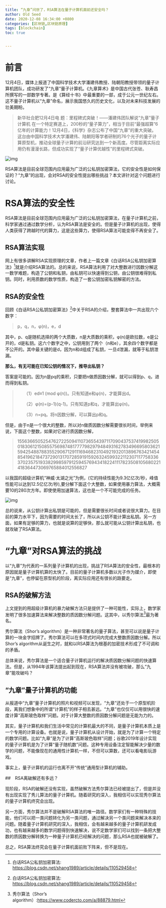 ```yaml
---
title: “九章”问世了，RSA算法在量子计算机面前还安全吗？
author: Old Seed
date: 2020-12-08 16:34:00 +0800
categories: [区块链,区块链原理]
tags: [blockchain]
toc: true


---
```




# 前言
12月4日，媒体上报道了中国科学技术大学潘建伟教授、陆朝阳教授带领的量子计算机团队，成功研发了“九章”量子计算机。《九章算术》是中国古代张苍、耿寿昌所撰写的一部数学专著。是《算经十书》中最重要的一部，成于公元一世纪左右。这不量子计算机以“九章”命名，展示我国悠久的历史文化，以及对未来科技发展的壮美期盼。

>新华社合肥12月4日电 题：里程碑式突破！——潘建伟团队解说“九章”量子计算机
>在一个特定赛道上，200秒的“量子算力”，相当于目前“最强超算”6亿年的计算能力！12月4日，《科学》杂志公布了中国“九章”的重大突破。
>这台由中国科学技术大学潘建伟、陆朝阳等学者研制的76个光子的量子计算原型机，推动全球量子计算的前沿研究达到一个新高度。尽管距离实际应用仍有漫漫长路，但成功实现了“量子计算优越性”的里程碑式突破。



![img](/media/shang/extdata/old-seed-blog/_posts/blockchain/img/1126822540_16070737189651n.jpg)



RSA算法是目前全球范围内应用最为广泛的公私钥加密算法，它的安全性是如何保证的？“九章”的出现，会对RSA的安全性提出哪些挑战？本文讲针对这个问题进行讨论。





# RSA算法的安全性

RSA算法是目前全球范围内应用最为广泛的公私钥加密算法，在量子计算机之前，科学家通过通过数学分析，认为RSA算法是安全的。但是量子计算机的出现，使得人类获得了跨越时代的算力，这是这些算力，使得RSA算法可能变得不再安全了。

## RSA算法实现


网上有很多讲解RSA实现原理的文章，作者上一篇文章《白话RSA公私钥加密算法》[^1]就是介绍RSA算法的。总的来说，RSA算法利用了对大整数进行因数分解这一数学难题，构造了公钥和私钥，由私钥可以快速得到公钥，由公钥很难得到私钥。同时，利用质数的数学性质，构造了一套公钥加密私钥解密的方法。

## RSA的安全性

回顾《白话RSA公私钥加密算法》[^1]中关于RSA的介绍，整套算法中一共出现六个数字：

>p，q，n，φ(n)，e，d

其中，p、q是随机选择的两个大质数，n是大质数的乘积，φ(n)是欧拉数，e是公开的，d是私钥。这六个数字之中，公钥用到了两个（n和e），其余四个数字都是不公开的。其中最关键的是d，因为n和d组成了私钥，一旦d泄漏，就等于私钥泄漏。

**那么，有无可能在已知公钥的情况下，推导出私钥？**

答案是可能的。因为n是pq的乘积，只要把n做质因数分解，就可以得到p、q，进而得到私钥。

> 　　（1）ed≡1 (mod φ(n))。只有知道e和φ(n)，才能算出d。
>
> 　　（2）φ(n)=(p-1)(q-1)。只有知道p和q，才能算出φ(n)。
>
> 　　（3）n=pq。将n因数分解，可以算出p和q。

但是，由于n是一个很大的整数，所以对n做质因数分解需要很长时间，举例来说，下面这个整数，如果对它进行质因数分解，

> 155636650525476272250941107365543971170904375374199825050183061215085575698748177779829794849316278349669580362159425488788355290671291116946823104921932013896763421454854196218473729013170728591915926324599322112307117758336370235751933829985979125945769434182241117823508105680221418364473069765884012556827

以我国的超级计算机“神威·太湖之光”为例，(它的持续性能为9.3亿亿次/秒，峰值性能可以达到12.5亿亿次/秒),要分解下面这个大整数，如果使用暴力算法，大概需要10的280次方年。即使使用加速算法，这也是一个不可能完成的任务。

![img](/media/shang/extdata/old-seed-blog/_posts/blockchain/img/shenwei.jpg)

总的说来，从公钥计算出私钥是可能的，但是需要很长时间或者说很大算力。在目前的算力水平下，因为需要的时间太长了，所以从公钥不能计算出私钥。另一方面，如果有足够的算力，也就是说算的足够快，那么就可能从公钥计算出私钥，也就攻破了RSA算法。



# “九章”对RSA算法的挑战

以“九章”为代表的一系列量子计算机的出现，挑战了RSA算法的安全性，最根本的原因就是量子计算机算的太快了。目前的量子计算机多数以光子作为媒介，即使是“九章”，也停留在原型机的阶段，离实际应用还有很长的路要走。



## RSA的破解方法

上文提到的用超级计算机的暴力破解方法只是提供了一种可能性，实际上，数学家发明了很多加速算法来解决整数的质因数分解问题。这其中，以秀尔算法[^2]最为著名。

秀尔算法（Shor’s algorithm）是一种非常著名的量子算法，甚至可以说是量子计算的一块金字招牌了。秀尔算法可以在多项式时间内完成大整数质因数分解。所以Shor’s algorithm从诞生之时，就和以RSA算法为根基的加密技术形成了不可调和的矛盾。

总体来说，秀尔算法是一个适合量子计算机运行的解决质因数分解问题的快速算法。但是，从1994年该算法提出起到现在，RSA算法并没有被攻破，那么“九章”能攻破吗？



## “九章”量子计算机的功能

从报道中“九章”量子计算机的照片和视频可以发现，“九章”还处于一个原型机阶段，离我们想象中的所谓“计算机”的样子相去甚远。“九章”也仅仅可以用很快的速度计算“高斯玻色取样”问题。对于计算大整数的质因数分解问题是无能为力的。

其实，量子计算机和我们生活中常见的计算机最大的不同，是量子计算机本质上是一个专用的计算设备。也就是说，量子计算机从设计开始，就是为了计算一个特定的数学问题。比如“九章”是为了计算“高斯玻色取样”问题；谷歌2019年设计实现的量子计算机是为了计算“量子随机数”问题。这种专用设备注定智能解决少量的数学的问题，不能像现在的通用性计算机一样，不但可以算数，还可以看电影玩游戏。

事实上，量子计算机的运行也离不开“传统”通用型计算机的辅助。



##　RSA离破解还有多远？

现阶段，RSA的破解还没有实现，虽然破解方法秀尔算法已经被提出了，但是并没有出现实现了秀儿算法的量子计算机。随着研究的深入，我相信可以实现秀尔算法的量子计算机终究会出现。

另一方面，秀尔算法并不是破解RSA算法的唯一路径。数学家们有一种特殊的技能，他们可以把一类问题转化为另一类问题，通过解决另一个类问题来解决本来的问题。随着量子计算机研究的深入，我相信，会有越来越多的量子计算机研发成功，也有越来越多的数学问题得到快速解决，说不定数学家们可以找到一条把大整数的质因数分解转换为一种量子计算机已经解决的问题，那么RSA也就被破解了。

总之，RSA算法终究会在量子计算机面前败下阵来，但不是现在。



[^1]: 白话RSA公私钥加密算法: https://blog.csdn.net/shang1989/article/details/110529458
[^2]:  秀尔算法（Shor’s algorithm）:https://www.codercto.com/a/88879.html

